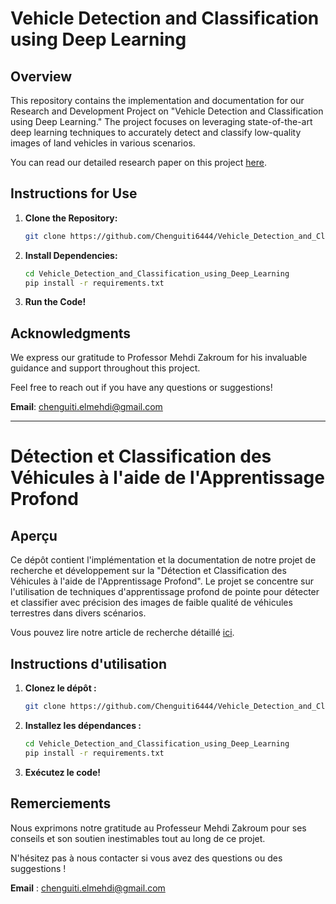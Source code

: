 # Vehicle Detection and Classification using Deep Learning

## Overview

This repository contains the implementation and documentation for our Research and Development Project on "Vehicle Detection and Classification using Deep Learning." The project focuses on leveraging state-of-the-art deep learning techniques to accurately detect and classify low-quality images of land vehicles in various scenarios.

You can read our detailed research paper on this project [here](https://github.com/Chenguiti6444/Vehicle_Detection_and_Classification_using_Deep_Learning/blob/main/Detection_and_Classification_of_Vehicles_using_Deep_Learning_Paper.pdf).

## Instructions for Use

1. **Clone the Repository:**
   ```bash
   git clone https://github.com/Chenguiti6444/Vehicle_Detection_and_Classification_using_Deep_Learning.git
   ```

2. **Install Dependencies:**
   ```bash
   cd Vehicle_Detection_and_Classification_using_Deep_Learning
   pip install -r requirements.txt
   ```

3. **Run the Code!**

## Acknowledgments

We express our gratitude to Professor Mehdi Zakroum for his invaluable guidance and support throughout this project.

Feel free to reach out if you have any questions or suggestions!

**Email**: [chenguiti.elmehdi@gmail.com](mailto:chenguiti.elmehdi@gmail.com)

---

# Détection et Classification des Véhicules à l'aide de l'Apprentissage Profond

## Aperçu

Ce dépôt contient l'implémentation et la documentation de notre projet de recherche et développement sur la "Détection et Classification des Véhicules à l'aide de l'Apprentissage Profond". Le projet se concentre sur l'utilisation de techniques d'apprentissage profond de pointe pour détecter et classifier avec précision des images de faible qualité de véhicules terrestres dans divers scénarios.

Vous pouvez lire notre article de recherche détaillé [ici](https://github.com/Chenguiti6444/Vehicle_Detection_and_Classification_using_Deep_Learning/blob/main/Detection_and_Classification_of_Vehicles_using_Deep_Learning_Paper.pdf).

## Instructions d'utilisation

1. **Clonez le dépôt :**
   ```bash
   git clone https://github.com/Chenguiti6444/Vehicle_Detection_and_Classification_using_Deep_Learning.git
   ```

2. **Installez les dépendances :**
   ```bash
   cd Vehicle_Detection_and_Classification_using_Deep_Learning
   pip install -r requirements.txt
   ```

3. **Exécutez le code!**

## Remerciements

Nous exprimons notre gratitude au Professeur Mehdi Zakroum pour ses conseils et son soutien inestimables tout au long de ce projet.

N'hésitez pas à nous contacter si vous avez des questions ou des suggestions !

**Email** : [chenguiti.elmehdi@gmail.com](mailto:chenguiti.elmehdi@gmail.com)
